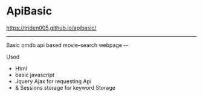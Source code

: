 # ApiBasic
 https://triden005.github.io/apibasic/
 ****
 
Basic omdb api based movie-search webpage --

Used
  * Html
  * basic javascript 
  * Jquery Ajax for requesting Api
  * & Sessions storage for keyword Storage

